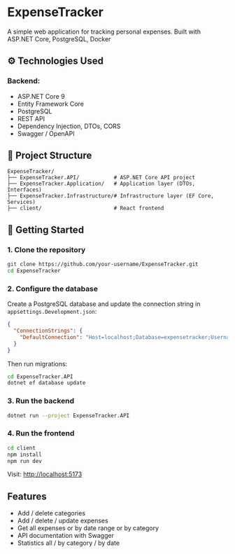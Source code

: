# ExpenseTracker

A simple web application for tracking personal expenses. Built with ASP.NET Core, PostgreSQL, Docker

## ⚙️ Technologies Used

### Backend:
- ASP.NET Core 9
- Entity Framework Core
- PostgreSQL
- REST API
- Dependency Injection, DTOs, CORS
- Swagger / OpenAPI

## 📁 Project Structure

```
ExpenseTracker/
├── ExpenseTracker.API/           # ASP.NET Core API project
├── ExpenseTracker.Application/   # Application layer (DTOs, Interfaces)
├── ExpenseTracker.Infrastructure/# Infrastructure layer (EF Core, Services)
├── client/                       # React frontend
```

## 🚀 Getting Started

### 1. Clone the repository

```bash
git clone https://github.com/your-username/ExpenseTracker.git
cd ExpenseTracker
```

### 2. Configure the database

Create a PostgreSQL database and update the connection string in `appsettings.Development.json`:

```json
{
  "ConnectionStrings": {
    "DefaultConnection": "Host=localhost;Database=expensetracker;Username=postgres;Password=yourpassword"
  }
}
```

Then run migrations:

```bash
cd ExpenseTracker.API
dotnet ef database update
```

### 3. Run the backend

```bash
dotnet run --project ExpenseTracker.API
```

### 4. Run the frontend

```bash
cd client
npm install
npm run dev
```
Visit: [http://localhost:5173](http://localhost:5173)

## Features

- Add / delete categories
- Add / delete / update expenses
- Get all expenses or by date range or by category
- API documentation with Swagger
- Statistics all / by category / by date



